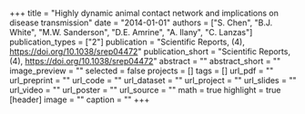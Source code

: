 +++
title = "Highly dynamic animal contact network and implications on disease transmission"
date = "2014-01-01"
authors = ["S. Chen", "B.J. White", "M.W. Sanderson", "D.E. Amrine", "A. Ilany", "C. Lanzas"]
publication_types = ["2"]
publication = "Scientific Reports, (4), https://doi.org/10.1038/srep04472"
publication_short = "Scientific Reports, (4), https://doi.org/10.1038/srep04472"
abstract = ""
abstract_short = ""
image_preview = ""
selected = false
projects = []
tags = []
url_pdf = ""
url_preprint = ""
url_code = ""
url_dataset = ""
url_project = ""
url_slides = ""
url_video = ""
url_poster = ""
url_source = ""
math = true
highlight = true
[header]
image = ""
caption = ""
+++
